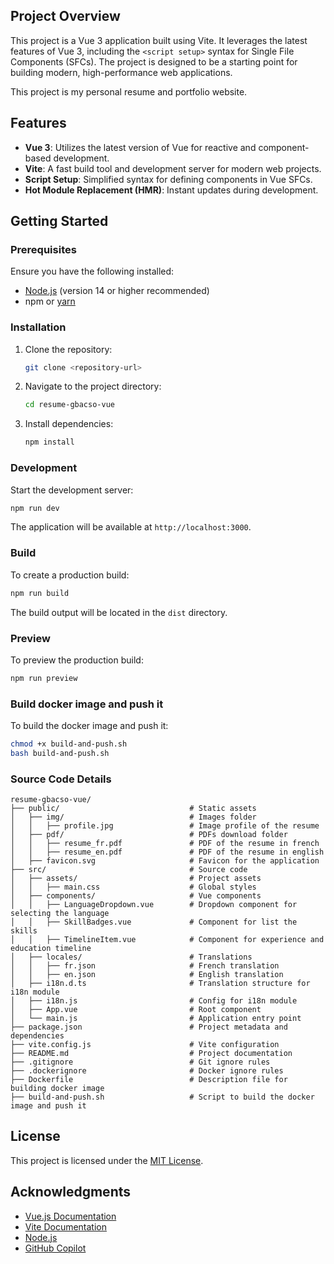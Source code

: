 ## Project Overview

This project is a Vue 3 application built using Vite. It leverages the latest features of Vue 3, including the `<script setup>` syntax for Single File Components (SFCs). The project is designed to be a starting point for building modern, high-performance web applications.

This project is my personal resume and portfolio website.

## Features

- **Vue 3**: Utilizes the latest version of Vue for reactive and component-based development.
- **Vite**: A fast build tool and development server for modern web projects.
- **Script Setup**: Simplified syntax for defining components in Vue SFCs.
- **Hot Module Replacement (HMR)**: Instant updates during development.

## Getting Started

### Prerequisites

Ensure you have the following installed:

- [Node.js](https://nodejs.org/) (version 14 or higher recommended)
- npm or [yarn](https://yarnpkg.com/)

### Installation

1. Clone the repository:
    ```bash
    git clone <repository-url>
    ```
2. Navigate to the project directory:
    ```bash
    cd resume-gbacso-vue
    ```
3. Install dependencies:
    ```bash
    npm install
    ```

### Development

Start the development server:
```bash
npm run dev
```
The application will be available at `http://localhost:3000`.

### Build

To create a production build:
```bash
npm run build
```
The build output will be located in the `dist` directory.

### Preview

To preview the production build:
```bash
npm run preview
```

### Build docker image and push it

To build the docker image and push it:
```bash
chmod +x build-and-push.sh
bash build-and-push.sh
```

### Source Code Details

```
resume-gbacso-vue/
├── public/                             # Static assets
│   ├── img/                            # Images folder
│   │   ├── profile.jpg                 # Image profile of the resume
│   ├── pdf/                            # PDFs download folder
│   │   ├── resume_fr.pdf               # PDF of the resume in french
│   │   ├── resume_en.pdf               # PDF of the resume in english
│   ├── favicon.svg                     # Favicon for the application
├── src/                                # Source code
│   ├── assets/                         # Project assets
│   │   ├── main.css                    # Global styles
│   ├── components/                     # Vue components
│   │   ├── LanguageDropdown.vue        # Dropdown component for selecting the language
│   │   ├── SkillBadges.vue             # Component for list the skills
│   │   ├── TimelineItem.vue            # Component for experience and education timeline
│   ├── locales/                        # Translations
│   │   ├── fr.json                     # French translation
│   │   ├── en.json                     # English translation
│   ├── i18n.d.ts                       # Translation structure for i18n module
│   ├── i18n.js                         # Config for i18n module
│   ├── App.vue                         # Root component
│   └── main.js                         # Application entry point
├── package.json                        # Project metadata and dependencies
├── vite.config.js                      # Vite configuration
├── README.md                           # Project documentation
├── .gitignore                          # Git ignore rules
├── .dockerignore                       # Docker ignore rules
├── Dockerfile                          # Description file for building docker image
├── build-and-push.sh                   # Script to build the docker image and push it
```

## License

This project is licensed under the [MIT License](LICENSE).

## Acknowledgments

- [Vue.js Documentation](https://vuejs.org/)
- [Vite Documentation](https://vitejs.dev/)
- [Node.js](https://nodejs.org/)
- [GitHub Copilot](https://github.com/features/copilot)